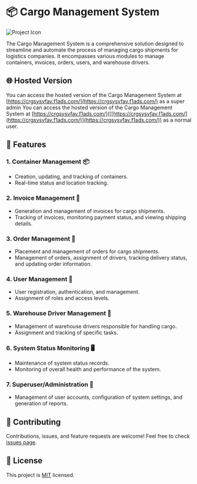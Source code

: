 # 📦 Cargo Management System

![Project Icon](link-to-your-icon)

The Cargo Management System is a comprehensive solution designed to streamline and automate the process of managing cargo shipments for logistics companies. It encompasses various modules to manage containers, invoices, orders, users, and warehouse drivers.

## 🌐 Hosted Version

You can access the hosted version of the Cargo Management System at [https://crgsysvfav.f1ads.com/](https://crgsysvfav.f1ads.com/) as a super admin
You can access the hosted version of the Cargo Management System at [https://crgsysvfav.f1ads.com/]([[https://crgsysvfav.f1ads.com/](https://crgsysvfav.f1ads.com/)](https://crgsysvfav.f1ads.com/)) as a normal user.

## 🚚 Features

### 1. Container Management 📦
- Creation, updating, and tracking of containers.
- Real-time status and location tracking.

### 2. Invoice Management 💼
- Generation and management of invoices for cargo shipments.
- Tracking of invoices, monitoring payment status, and viewing shipping details.

### 3. Order Management 📝
- Placement and management of orders for cargo shipments.
- Management of orders, assignment of drivers, tracking delivery status, and updating order information.

### 4. User Management 👥
- User registration, authentication, and management.
- Assignment of roles and access levels.

### 5. Warehouse Driver Management 🚛
- Management of warehouse drivers responsible for handling cargo.
- Assignment and tracking of specific tasks.

### 6. System Status Monitoring 🖥️
- Maintenance of system status records.
- Monitoring of overall health and performance of the system.

### 7. Superuser/Administration 👑
- Management of user accounts, configuration of system settings, and generation of reports.

## 🤝 Contributing

Contributions, issues, and feature requests are welcome! Feel free to check [issues page](../../issues).

## 📝 License

This project is [MIT](LICENSE) licensed.
